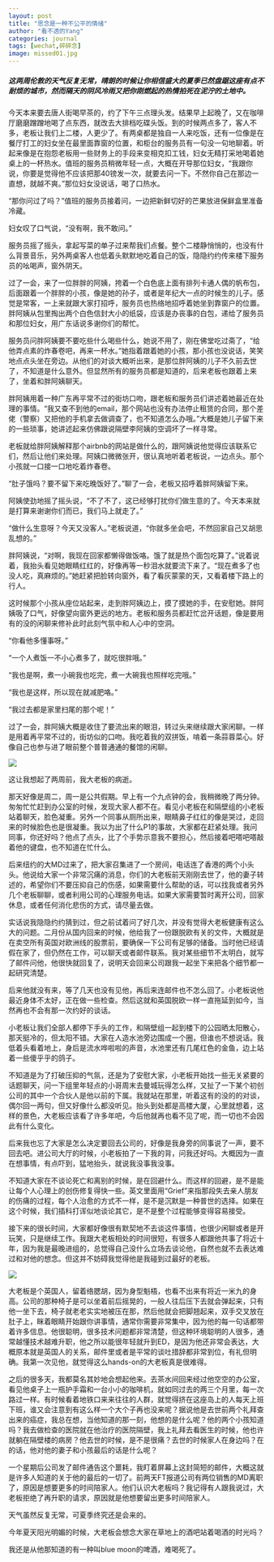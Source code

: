 ```yaml
---
layout: post
title: "思念是一种不公平的情绪"
author: "看不透的Yang"
categories: journal
tags: [wechat,碎碎念]
image: missed01.jpg
---
```


##### 这两周伦敦的天气反复无常，晴朗的时候让你相信盛大的夏季已然盘踞这座有点不耐烦的城市，然而隔天的阴风冷雨又把你刚燃起的热情拍死在泥泞的土地中。

今天本来要去唐人街喝早茶的，约了下午三点理头发。结果早上起晚了，又在咖啡厅磨磨蹭蹭地喝了点东西，就改去大排档吃碟头饭。到的时候两点多了，客人不多，老板让我们上二楼，人更少了。有两桌都是独自一人来吃饭，还有一位像是在餐厅打工的妇女坐在最里面靠窗的位置，和柜台的服务员有一句没一句地聊着。听起来像是在抱怨老板用一些财务上的手段来变相克扣工钱，妇女无精打采地喝着她桌上的一杯热水。值班的服务员稍微年轻一点，大概在开导那位妇女，“我跟你说，你要是觉得他不应该把那40镑发一次，就要去问一下。不然你自己在那边一直想，就越不爽。”那位妇女没说话，喝了口热水。

“那你问过了吗？”值班的服务员接着问，一边把新鲜切好的芒果放进保鲜盒里准备冷藏。

妇女叹了口气说，“没有啊，我不敢问。”

服务员摇了摇头，拿起写菜的单子过来帮我们点餐。整个二楼静悄悄的，也没有什么背景音乐，另外两桌客人也低着头默默地吃着自己的饭，隐隐约约传来楼下服务员的吆喝声，窗外阴天。

过了一会，来了一位胖胖的阿姨，挎着一个白色底上面有排列卡通人偶的帆布包，后面跟着一个胖胖的小孩，像是她的孙子，或者是年纪大一点的时候生的儿子。感觉是常客，一上来就跟大家打招呼，服务员也热络地招呼着她坐到靠窗户的位置。胖阿姨从包里掏出两个白色信封大小的纸袋，应该是办丧事的白包，递给了服务员和那位妇女，用广东话说多谢你们的帮忙。

服务员问胖阿姨要不要吃些什么喝些什么，她说不用了，刚在佛堂吃过斋了，“给他弄点素的炸春卷吧，再来一杯水。”她指着跟着她的小孩，那小孩也没说话，笑笑地点点头坐在旁边。从他们的对谈大概听出来，是那位胖阿姨的儿子不久前去世了，不知道是什么意外。但显然所有的服务员都是知道的，后来老板也跟着上来了，坐着和胖阿姨聊天。

胖阿姨用着一种广东再平常不过的街坊口吻，跟老板和服务员们讲述着她最近在处理的事情。“我又查不到他的email，那个网站也没有办法停止租赁的合同，那个差佬（警察）又把他的手机拿去做调查了，也不知道怎么办哦。”大概是她儿子留下来的一些琐事，她讲述起来仿佛跟说隔壁李阿姨的空调坏了一样寻常。

老板就给胖阿姨解释那个airbnb的网站是做什么的，跟阿姨说他觉得应该联系它们，然后让他们来处理。阿姨口微微张开，很认真地听着老板说，一边点头。那个小孩就一口接一口地吃着炸春卷。

“肚子饿吗？要不留下来吃晚饭好了。”聊了一会，老板又招呼着胖阿姨留下来。

阿姨使劲地摇了摇头说，“不了不了，这已经够打扰你们做生意的了。今天本来就是打算来谢谢你们而已，我们马上就走了。”

“做什么生意呀？今天又没客人。”老板说道，“你就多坐会吧，不然回家自己又胡思乱想的。”

胖阿姨说，“对啊，我现在回家都懒得做饭咯。饿了就是热个面包吃算了。”说着说着，我抬头看见她眼睛红红的，好像再等一秒泪水就要流下来了。“现在煮多了也没人吃，真麻烦的。”她赶紧把脸转向窗外，看了看灰蒙蒙的天，又看着楼下路上的行人。

这时候那个小孩从座位站起来，走到胖阿姨边上，摸了摸她的手，在安慰她。胖阿姨吸了口气，好像望向窗外更远的地方。老板和服务员都赶忙岔开话题，像是要用有的没的闲聊来修补此时此刻气氛中和人心中的空洞。

“你看他多懂事呀。”

“一个人煮饭一不小心煮多了，就吃很胖哦。”

“我也是啊，煮一小碗我也吃完，煮一大碗我也照样吃完哦。”

“我也是这样，所以现在就减肥咯。”

“我过去都是家里扫尾的那个呢！”

过了一会，胖阿姨大概是收住了要流出来的眼泪，转过头来继续跟大家闲聊。一样是用着再平常不过的，街坊似的口吻。我吃着我的双拼饭，啃着一条蒜蓉菜心。好像自己也参与进了眼前整个普普通通的餐馆的闲聊。

![](/assets/img/missed02.jpg?raw=true)

这让我想起了两周前，我大老板的病逝。

那天好像是周二，周一是公共假期。早上有一个九点钟的会，我稍微晚了两分钟。匆匆忙忙赶到办公室的时候，发现大家人都不在。看见小老板在和隔壁组的小老板站着聊天，脸色凝重。另外一个同事从厕所出来，眼睛鼻子红红的像是哭过，走回来的时候脸色也是很凝重。我以为出了什么P1的事故，大家都在赶紧处理。我问同事，你还好吗？他点了点头，比了个手势示意我不要担心，然后接着吧嗒吧嗒敲着他的键盘，也不知道在忙什么。

后来纽约的大MD过来了，把大家召集进了一个房间，电话连了香港的两个小头头。他说给大家一个非常沉痛的消息，你们的大老板前天刚刚去世了，他的妻子转述的，希望你们不要压抑自己的伤感，如果需要什么帮助的话，可以找我或者另外几个老板聊聊，或者利用公司的心理服务电话。如果大家需要暂时离开公司，回家休息，或者任何消化悲伤的方式，请尽量去做。

实话说我隐隐约约猜到过，但之前试着问了好几次，并没有觉得大老板健康有这么大的问题。二月份从国内回来的时候，他给我了一份跟脱欧有关的文件，大概就是在卖空所有英国对欧洲线的股票前，要确保一下公司有足够的储备。当时他已经请假在家了，但仍然在工作，可以聊天或者邮件联系。我对某些细节不太明白，就写了邮件问他，他很快就回复了，说明天会回来公司跟我一起坐下来把各个细节都一起研究清楚。

后来他就没有来，等了几天也没有见他，再后来连邮件也不怎么回了。小老板说他最近身体不太好，正在做一些检查。然后这就和英国脱欧一样一直拖延到如今，当然再也不会有那一次约好的谈话。

小老板让我们全部人都停下手头的工作，和隔壁组一起到楼下的公园晒太阳散心，那天挺冷的，但太阳不错。大家在人造水池旁边围成一个圈，但谁也不想说话。我低着头看着地上，身后是流水哗啦啦的声音，水池里还有几尾红色的金鱼，边上站着一些傻乎乎的鸽子。

不知道是为了打破压抑的气氛，还是为了安慰大家，小老板开始找一些无关紧要的话题聊天，问一下组里年轻点的小哥周末去曼城玩得怎么样，又扯了一下某个初创公司的其中一个合伙人是他以前的下属。我就站在那里，听着这有的没的的对谈，偶尔回一两句，但又好像什么都没听见。抬头到处都是高楼大厦，心里就想着，这样的景色，大老板应该看了许多年吧，今后他就再也看不见了呢，而一切也不会因此有什么变化。

后来我也忘了大家是怎么决定要回去公司的，好像是我身旁的同事说了一声，要不回去吧。进公司大厅的时候，小老板拍了一下我的背，问我还好吗。大概因为一直在想事情，有点吓到，猛地抬头，就说我没事我没事。

不知道大家在不谈论死亡和离别的时候，是在回避什么。而这样的回避，是不是能让每个人心理上的创伤修复得快一些。英文里面用“Grief”来指那段失去亲人朋友的伤痛的过程，每个人治愈的方式不一样，是不是沉默是一种普世的选择。如果在这个时候，我们插科打诨似地谈论其它，是不是整个过程能够变得容易接受。

接下来的很长时间，大家都好像很有默契地不去谈这件事情，也很少闲聊或者是开玩笑，只是继续工作。我跟大老板相处的时间很短，有很多人都跟他共事了将近十年，因为我是最晚进组的，总觉得自己没什么立场去谈论他，自然也就不去表达难过和对他的想念。但这并不妨碍我觉得他是我碰到过最好的老板。

![](/assets/img/missed03.jpg?raw=true)

大老板是个英国人，留着络腮胡，因为身型魁梧，也看不出来有将近一米九的身高。公司的那种椅子是可以坐着前后摇晃的，一般人往后压下去就会弹起来，只有他一坐下去，椅子就老老实实地被压在那，然后他就会把脚翘起来，双手交叉放在肚子上，眯着眼睛开始跟你讲事情，通常你需要非常集中，因为他的每一句话都带着许多信息。他很聪明，很多技术问题都非常清楚，但这种环境聪明的人很多，通常越懂技术越难升职，他之所以能很年轻就升到ED，是因为他还非常会表达，大概原本就是英国人的关系，邮件里或者是平常的谈吐措辞都非常到位，有礼但明确。我第一次见他，就觉得这么hands-on的大老板真是很难得。

之后的很多天，我都莫名其妙地会想起他来。去茶水间回来经过他空空的办公室，看见他桌子上一瓶护手霜和一台小小的咖啡机，就如同过去的两三个月里，每一次路过一样。有时候看着地铁口来来往往的人群，就觉得挤在这座岛上的人每天上班下班，谁又会注意到有这么样一个大个子再也没来呢？据说他是去世前两个礼拜查出来的癌症，我总在想，当他知道的那一刻，他想的是什么呢？他的两个小孩知道吗？我去做检查的医院就在他治疗的医院隔壁，我上礼拜去看医生的时候，他也许就躺在隔壁楼的病房？他去世的时候，是不是很痛？去世的时候家人在身边吗？在的话，他对他的妻子和小孩最后的话是什么呢？

一个星期后公司发了邮件通告这个噩耗，我盯着屏幕上这封简短的邮件，大概这就是许多人知道的关于他的最后的一切了。前两天FT报道公司有两位销售的MD离职了，原因是想要更多的时间陪家人。他们认识大老板吗？我记得有人跟我说过，大老板拒绝了再升职的请求，原因就是他想要留出更多时间陪家人。

天气虽然反复无常，可夏季终究还是会来的。

今年夏天阳光明媚的时候，大老板会想念大家在草地上的酒吧站着喝酒的时光吗？

我还是从他那知道的有一种叫blue moon的啤酒，难喝死了。
